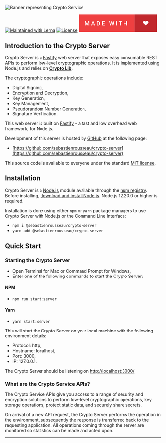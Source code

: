 ![Banner representing Crypto Service](https://raw.githubusercontent.com/sebastienrousseau/crypto-service/master/assets/crypto-server-logo.svg)

[![Maintained with Lerna](https://img.shields.io/badge/maintained%20with-lerna-blue?style=for-the-badge)](https://lerna.js.org/)
[![License](https://img.shields.io/badge/License-MIT-green.svg?style=for-the-badge&logo=)](https://opensource.org/licenses/MIT)
![Made with Love](/assets/made-with-love.svg)

## Introduction to the Crypto Server

Crypto Server is a [Fastify](https://www.fastify.io) web server that exposes
easy consumable REST APIs to perform low-level cryptographic operations. It is
implemented using Node.js and relies on [**Crypto Lib**](https://github.com/sebastienrousseau/crypto-service/tree/main/packages/crypto-lib).

The cryptographic operations include:

- Digital Signing,
- Encryption and Decryption,
- Key Generation,
- Key Management,
- Pseudorandom Number Generation,
- Signature Verification.

This web server is built on [Fastify](https://www.fastify.io) - a fast and low
overhead web framework, for Node.js.

Development of this server is hosted by [GitHub](https://github.com) at the
following page:

- [https://github.com/sebastienrousseau/crypto-server](https://github.com/sebastienrousseau/crypto-server)

This source code is available to everyone under the standard
[MIT license](https://github.com/sebastienrousseau/crypto-server/blob/main/LICENSE).

## Installation

Crypto Server is a [Node.js](https://nodejs.org/en/) module available through
the [npm registry](https://www.npmjs.com/). Before installing,
[download and install Node.js](https://nodejs.org/en/download/). Node.js 12.20.0
or higher is required.

Installation is done using either `npm` or `yarn` package managers to use Crypto
Server with Node.js or the Command Line Interface:

- `npm i @sebastienrousseau/crypto-server`
- `yarn add @sebastienrousseau/crypto-server`

## Quick Start

### Starting the Crypto Server

- Open Terminal for Mac or Command Prompt for Windows,
- Enter one of the following commands to start the Crypto Server:   

#### NPM

- `npm run start:server`

#### Yarn

- `yarn start:server`

This will start the Crypto Server on your local machine with the following
environment details:

- Protocol: http,
- Hostname: localhost,
- Port: 3000,
- IP: 127.0.0.1.

The Crypto Server should be listening on [http://localhost:3000/](http://localhost:3000/)

### What are the Crypto Service APIs?

The Crypto Service APIs give you access to a range of security and encryption
solutions to perform low-level cryptographic operations, key storage operations,
protect static data, and securely share secrets.

On arrival of a new API request, the Crypto Server performs the operation in the
environment, subsequently the response is transferred back to the requesting 
application. All operations coming through the server are monitored so
statistics can be made and acted upon. 

***

